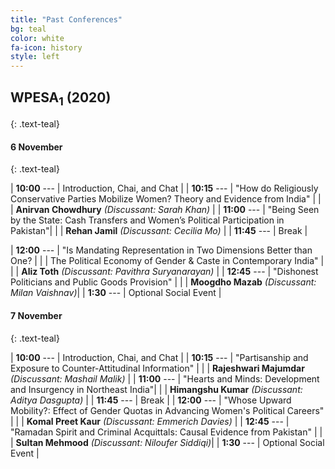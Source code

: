 ```yaml
---
title: "Past Conferences"
bg: teal
color: white
fa-icon: history
style: left
---
```



## WPESA<sub>1</sub> (2020)
{: .text-teal}

#### 6 November 
{: .text-teal}

| **10:00** --- | Introduction, Chai, and Chat |
| **10:15** --- | "How do Religiously Conservative Parties Mobilize Women? Theory and Evidence from India" |
|       | **Anirvan Chowdhury** *(Discussant: Sarah Khan)*                                          |
| **11:00** --- | "Being Seen by the State: Cash Transfers and Women’s Political Participation in Pakistan"|
|       | **Rehan Jamil** *(Discussant: Cecilia Mo)*                                                |
| **11:45** --- | Break                                                                                                                                                                              |

| **12:00** --- | "Is Mandating Representation in Two Dimensions Better than One? |
|       | The Political Economy of Gender & Caste in Contemporary India" |
|       | **Aliz Toth** *(Discussant: Pavithra Suryanarayan)* |
| **12:45** --- | "Dishonest Politicians and Public Goods Provision" |
|       | **Moogdho Mazab** *(Discussant: Milan Vaishnav)*|
| **1:30** ---  | Optional Social Event    |

#### 7 November
{: .text-teal}

| **10:00** --- | Introduction, Chai, and Chat                                                                                                                                                       |
| **10:15** --- | "Partisanship and Exposure to Counter-Attitudinal Information" |
|       | **Rajeshwari Majumdar** *(Discussant: Mashail Malik)*                                          |
| **11:00** --- | "Hearts and Minds: Development and Insurgency in Northeast India"|
|       | **Himangshu Kumar** *(Discussant: Aditya Dasgupta)*                                                |
| **11:45** --- | Break                                                                                                                                                                              |
| **12:00** --- | "Whose Upward Mobility?: Effect of Gender Quotas in Advancing Women's Political Careers" |
|       | **Komal Preet Kaur** *(Discussant: Emmerich Davies)* |
| **12:45** --- | "Ramadan Spirit and Criminal Acquittals: Causal Evidence from Pakistan" |
|       | **Sultan Mehmood** *(Discussant: Niloufer Siddiqi)*|
| **1:30** ---  | Optional Social Event    |
